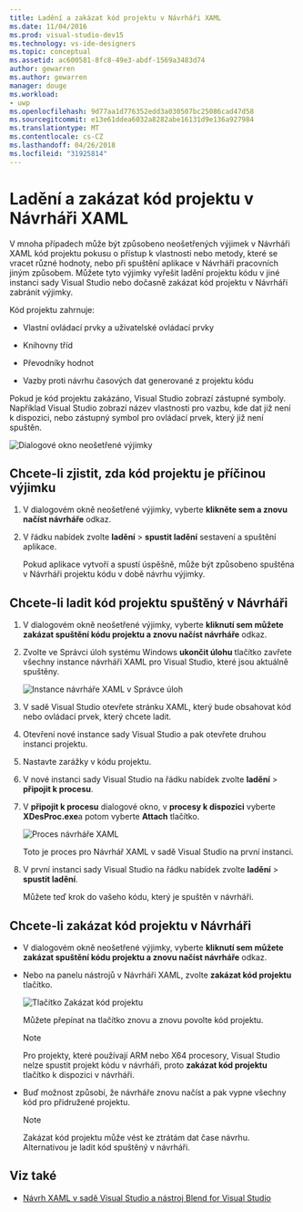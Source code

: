 ```yaml
---
title: Ladění a zakázat kód projektu v Návrháři XAML
ms.date: 11/04/2016
ms.prod: visual-studio-dev15
ms.technology: vs-ide-designers
ms.topic: conceptual
ms.assetid: ac600581-8fc8-49e3-abdf-1569a3483d74
author: gewarren
ms.author: gewarren
manager: douge
ms.workload:
- uwp
ms.openlocfilehash: 9d77aa1d776352edd3a030507bc25086cad47d58
ms.sourcegitcommit: e13e61ddea6032a8282abe16131d9e136a927984
ms.translationtype: MT
ms.contentlocale: cs-CZ
ms.lasthandoff: 04/26/2018
ms.locfileid: "31925814"
---
```

# <a name="debug-or-disable-project-code-in-xaml-designer"></a>Ladění a zakázat kód projektu v Návrháři XAML

V mnoha případech může být způsobeno neošetřených výjimek v Návrháři XAML kód projektu pokusu o přístup k vlastnosti nebo metody, které se vracet různé hodnoty, nebo při spuštění aplikace v Návrháři pracovních jiným způsobem. Můžete tyto výjimky vyřešit ladění projektu kódu v jiné instanci sady Visual Studio nebo dočasně zakázat kód projektu v Návrháři zabránit výjimky.

Kód projektu zahrnuje:

-   Vlastní ovládací prvky a uživatelské ovládací prvky

-   Knihovny tříd

-   Převodníky hodnot

-   Vazby proti návrhu časových dat generované z projektu kódu

Pokud je kód projektu zakázáno, Visual Studio zobrazí zástupné symboly. Například Visual Studio zobrazí název vlastnosti pro vazbu, kde dat již není k dispozici, nebo zástupný symbol pro ovládací prvek, který již není spuštěn.

![Dialogové okno neošetřené výjimky](../designers/media/xaml_unhandledexception.png)

## <a name="to-determine-if-project-code-is-causing-an-exception"></a>Chcete-li zjistit, zda kód projektu je příčinou výjimku

1.  V dialogovém okně neošetřené výjimky, vyberte **klikněte sem a znovu načíst návrháře** odkaz.

2.  V řádku nabídek zvolte **ladění** > **spustit ladění** sestavení a spuštění aplikace.

     Pokud aplikace vytvoří a spustí úspěšně, může být způsobeno spuštěna v Návrháři projektu kódu v době návrhu výjimky.

## <a name="to-debug-project-code-running-in-the-designer"></a>Chcete-li ladit kód projektu spuštěný v Návrháři

1.  V dialogovém okně neošetřené výjimky, vyberte **kliknutí sem můžete zakázat spuštění kódu projektu a znovu načíst návrháře** odkaz.

2.  Zvolte ve Správci úloh systému Windows **ukončit úlohu** tlačítko zavřete všechny instance návrháři XAML pro Visual Studio, které jsou aktuálně spuštěny.

     ![Instance návrháře XAML v Správce úloh](../designers/media/xaml_taskmanager.png)

3.  V sadě Visual Studio otevřete stránku XAML, který bude obsahovat kód nebo ovládací prvek, který chcete ladit.

4.  Otevření nové instance sady Visual Studio a pak otevřete druhou instanci projektu.

5.  Nastavte zarážky v kódu projektu.

6.  V nové instanci sady Visual Studio na řádku nabídek zvolte **ladění** > **připojit k procesu**.

7.  V **připojit k procesu** dialogové okno, v **procesy k dispozici** vyberte **XDesProc.exe**a potom vyberte **Attach** tlačítko.

     ![Proces návrháře XAML](../designers/media/xaml_attach.png)

     Toto je proces pro Návrhář XAML v sadě Visual Studio na první instanci.

8.  V první instanci sady Visual Studio na řádku nabídek zvolte **ladění** > **spustit ladění**.

     Můžete teď krok do vašeho kódu, který je spuštěn v návrháři.

## <a name="to-disable-project-code-in-the-designer"></a>Chcete-li zakázat kód projektu v Návrháři

-   V dialogovém okně neošetřené výjimky, vyberte **kliknutí sem můžete zakázat spuštění kódu projektu a znovu načíst návrháře** odkaz.

-   Nebo na panelu nástrojů v Návrháři XAML, zvolte **zakázat kód projektu** tlačítko.

     ![Tlačítko Zakázat kód projektu](../designers/media/xaml_disablecode.png)

     Můžete přepínat na tlačítko znovu a znovu povolte kód projektu.

    > [!NOTE]
    > Pro projekty, které používají ARM nebo X64 procesory, Visual Studio nelze spustit projekt kódu v návrháři, proto **zakázat kód projektu** tlačítko k dispozici v návrháři.

-   Buď možnost způsobí, že návrháře znovu načíst a pak vypne všechny kód pro přidružené projektu.

    > [!NOTE]
    > Zakázat kód projektu může vést ke ztrátám dat čase návrhu. Alternativou je ladit kód spuštěný v návrháři.

## <a name="see-also"></a>Viz také

- [Návrh XAML v sadě Visual Studio a nástroj Blend for Visual Studio](../designers/designing-xaml-in-visual-studio.md)